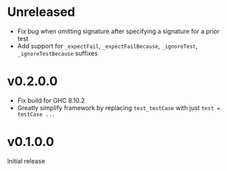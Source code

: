 # Unreleased

* Fix bug when omitting signature after specifying a signature for a prior test
* Add support for `_expectFail`, `_expectFailBecause`, `_ignoreTest`, `_ignoreTestBecause` suffixes

# v0.2.0.0

* Fix build for GHC 8.10.2
* Greatly simplify framework by replacing `test_testCase` with just `test = testCase ...`

# v0.1.0.0

Initial release

